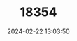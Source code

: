 ---
title: "18354"
category: "Propithecus verreauxi"
draft: false
date: 2024-02-22 13:03:50
languages:
  French: ["Propithèque de Verreaux"]
  English: ["Verreaux's Sifaka"]
---